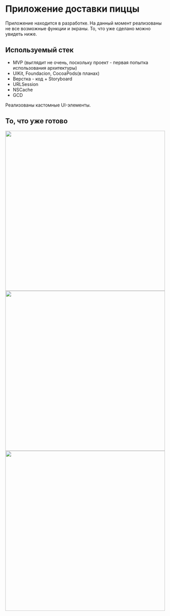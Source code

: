 # Приложение доставки пиццы
Приложение находится в разработке. На данный момент реализованы не все возможные функции и экраны. То, что уже сделано можно увидеть ниже. 

## Используемый стек
* MVP (выглядит не очень, поскольку проект - первая попытка использования архитектуры)
* UIKit, Foundacion, CocoaPods(в планах)
* Верстка - код + Storyboard
* URLSession
* NSCache
* GCD

Реализованы кастомные UI-элементы. 

## То, что уже готово
<div>
 <img src="https://user-images.githubusercontent.com/79770914/220136612-2af4b6b5-4c6a-4500-a2d6-1e5e3f482295.png" height="500" align="center"/>
 <img src="https://user-images.githubusercontent.com/79770914/220136969-ec587f1a-c89a-40c9-ae13-018b5589c5a4.png" height="500" align="center"/>
 <img src="https://user-images.githubusercontent.com/79770914/220137097-eb16f0dd-6308-4b9f-8230-b1710ba81790.png" height="500" align="center"/>
</div>
